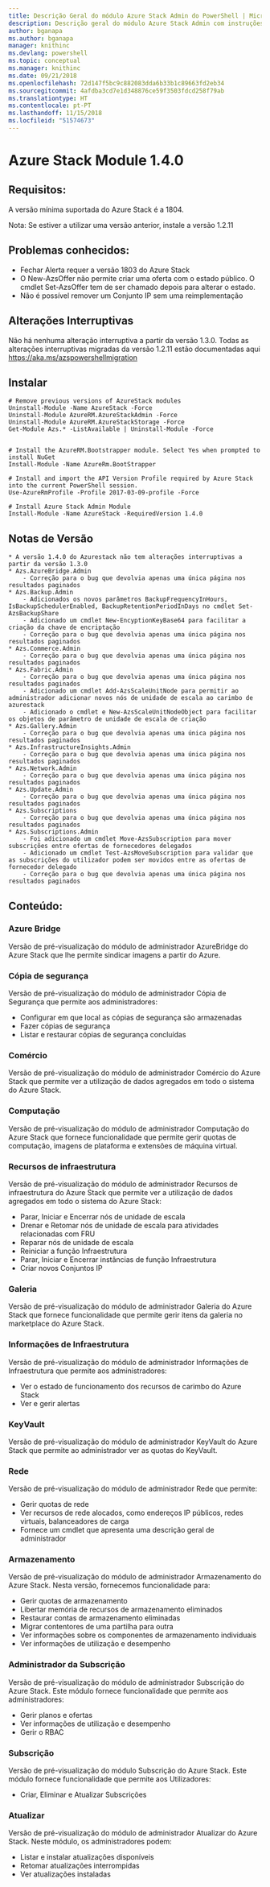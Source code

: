 ```yaml
---
title: Descrição Geral do módulo Azure Stack Admin do PowerShell | Microsoft Docs
description: Descrição geral do módulo Azure Stack Admin com instruções para instalação e configuração.
author: bganapa
ms.author: bganapa
manager: knithinc
ms.devlang: powershell
ms.topic: conceptual
ms.manager: knithinc
ms.date: 09/21/2018
ms.openlocfilehash: 72d147f5bc9c882083dda6b33b1c89663fd2eb34
ms.sourcegitcommit: 4afdba3cd7e1d348876ce59f3503fdcd258f79ab
ms.translationtype: HT
ms.contentlocale: pt-PT
ms.lasthandoff: 11/15/2018
ms.locfileid: "51574673"
---
```

# <a name="azure-stack-module-140"></a>Azure Stack Module 1.4.0

## <a name="requirements"></a>Requisitos:
A versão mínima suportada do Azure Stack é a 1804.

Nota: Se estiver a utilizar uma versão anterior, instale a versão 1.2.11

## <a name="known-issues"></a>Problemas conhecidos:

- Fechar Alerta requer a versão 1803 do Azure Stack
- O New-AzsOffer não permite criar uma oferta com o estado público. O cmdlet Set-AzsOffer tem de ser chamado depois para alterar o estado.
- Não é possível remover um Conjunto IP sem uma reimplementação

## <a name="breaking-changes"></a>Alterações Interruptivas
Não há nenhuma alteração interruptiva a partir da versão 1.3.0. Todas as alterações interruptivas migradas da versão 1.2.11 estão documentadas aqui https://aka.ms/azspowershellmigration

## <a name="install"></a>Instalar
```
# Remove previous versions of AzureStack modules
Uninstall-Module -Name AzureStack -Force 
Uninstall-Module AzureRM.AzureStackAdmin -Force
Uninstall-Module AzureRM.AzureStackStorage -Force
Get-Module Azs.* -ListAvailable | Uninstall-Module -Force


# Install the AzureRM.Bootstrapper module. Select Yes when prompted to install NuGet
Install-Module -Name AzureRm.BootStrapper

# Install and import the API Version Profile required by Azure Stack into the current PowerShell session.
Use-AzureRmProfile -Profile 2017-03-09-profile -Force

# Install Azure Stack Admin Module
Install-Module -Name AzureStack -RequiredVersion 1.4.0
```
## <a name="release-notes"></a>Notas de Versão
    * A versão 1.4.0 do Azurestack não tem alterações interruptivas a partir da versão 1.3.0
    * Azs.AzureBridge.Admin
        - Correção para o bug que devolvia apenas uma única página nos resultados paginados
    * Azs.Backup.Admin
        - Adicionados os novos parâmetros BackupFrequencyInHours, IsBackupSchedulerEnabled, BackupRetentionPeriodInDays no cmdlet Set-AzsBackupShare
        - Adicionado um cmdlet New-EncyptionKeyBase64 para facilitar a criação da chave de encriptação
        - Correção para o bug que devolvia apenas uma única página nos resultados paginados
    * Azs.Commerce.Admin
        - Correção para o bug que devolvia apenas uma única página nos resultados paginados
    * Azs.Fabric.Admin
        - Correção para o bug que devolvia apenas uma única página nos resultados paginados
        - Adicionado um cmdlet Add-AzsScaleUnitNode para permitir ao administrador adicionar novos nós de unidade de escala ao carimbo de azurestack
        - Adicionado o cmdlet e New-AzsScaleUnitNodeObject para facilitar os objetos de parâmetro de unidade de escala de criação
    * Azs.Gallery.Admin
        - Correção para o bug que devolvia apenas uma única página nos resultados paginados
    * Azs.InfrastructureInsights.Admin
        - Correção para o bug que devolvia apenas uma única página nos resultados paginados
    * Azs.Network.Admin
        - Correção para o bug que devolvia apenas uma única página nos resultados paginados
    * Azs.Update.Admin
        - Correção para o bug que devolvia apenas uma única página nos resultados paginados
    * Azs.Subscriptions
        - Correção para o bug que devolvia apenas uma única página nos resultados paginados
    * Azs.Subscriptions.Admin
        - Foi adicionado um cmdlet Move-AzsSubscription para mover subscrições entre ofertas de fornecedores delegados
        - Adicionado um cmdlet Test-AzsMoveSubscription para validar que as subscrições do utilizador podem ser movidos entre as ofertas de fornecedor delegado
        - Correção para o bug que devolvia apenas uma única página nos resultados paginados

## <a name="content"></a>Conteúdo:
### <a name="azure-bridge"></a>Azure Bridge
Versão de pré-visualização do módulo de administrador AzureBridge do Azure Stack que lhe permite sindicar imagens a partir do Azure.

### <a name="backup"></a>Cópia de segurança
Versão de pré-visualização do módulo de administrador Cópia de Segurança que permite aos administradores:
- Configurar em que local as cópias de segurança são armazenadas
- Fazer cópias de segurança
- Listar e restaurar cópias de segurança concluídas

### <a name="commerce"></a>Comércio
Versão de pré-visualização do módulo de administrador Comércio do Azure Stack que permite ver a utilização de dados agregados em todo o sistema do Azure Stack.

### <a name="compute"></a>Computação
Versão de pré-visualização do módulo de administrador Computação do Azure Stack que fornece funcionalidade que permite gerir quotas de computação, imagens de plataforma e extensões de máquina virtual.

### <a name="fabric"></a>Recursos de infraestrutura
Versão de pré-visualização do módulo de administrador Recursos de infraestrutura do Azure Stack que permite ver a utilização de dados agregados em todo o sistema do Azure Stack:
- Parar, Iniciar e Encerrar nós de unidade de escala
- Drenar e Retomar nós de unidade de escala para atividades relacionadas com FRU
- Reparar nós de unidade de escala
- Reiniciar a função Infraestrutura
- Parar, Iniciar e Encerrar instâncias de função Infraestrutura
- Criar novos Conjuntos IP

### <a name="gallery"></a>Galeria
Versão de pré-visualização do módulo de administrador Galeria do Azure Stack que fornece funcionalidade que permite gerir itens da galeria no marketplace do Azure Stack.

### <a name="infrastructure-insights"></a>Informações de Infraestrutura
Versão de pré-visualização do módulo de administrador Informações de Infraestrutura que permite aos administradores:
- Ver o estado de funcionamento dos recursos de carimbo do Azure Stack
- Ver e gerir alertas

### <a name="keyvault"></a>KeyVault
Versão de pré-visualização do módulo de administrador KeyVault do Azure Stack que permite ao administrador ver as quotas do KeyVault.

### <a name="network"></a>Rede
Versão de pré-visualização do módulo de administrador Rede que permite:
- Gerir quotas de rede
- Ver recursos de rede alocados, como endereços IP públicos, redes virtuais, balanceadores de carga
- Fornece um cmdlet que apresenta uma descrição geral de administrador

### <a name="storage"></a>Armazenamento
Versão de pré-visualização do módulo de administrador Armazenamento do Azure Stack.  Nesta versão, fornecemos funcionalidade para:
- Gerir quotas de armazenamento
- Libertar memória de recursos de armazenamento eliminados
- Restaurar contas de armazenamento eliminadas
- Migrar contentores de uma partilha para outra
- Ver informações sobre os componentes de armazenamento individuais
- Ver informações de utilização e desempenho

### <a name="subscription-admin"></a>Administrador da Subscrição
Versão de pré-visualização do módulo de administrador Subscrição do Azure Stack.  Este módulo fornece funcionalidade que permite aos administradores:
- Gerir planos e ofertas
- Ver informações de utilização e desempenho
- Gerir o RBAC

### <a name="subscription"></a>Subscrição
Versão de pré-visualização do módulo Subscrição do Azure Stack.  Este módulo fornece funcionalidade que permite aos Utilizadores:
- Criar, Eliminar e Atualizar Subscrições

### <a name="update"></a>Atualizar
Versão de pré-visualização do módulo de administrador Atualizar do Azure Stack.  Neste módulo, os administradores podem:
- Listar e instalar atualizações disponíveis
- Retomar atualizações interrompidas
- Ver atualizações instaladas
